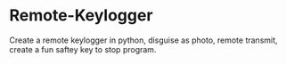 # Remote-Keylogger
Create a remote keylogger in python, disguise as photo, remote transmit, create a fun saftey key to stop program.
